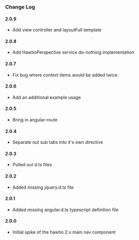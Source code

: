 ### Change Log

#### 2.0.9
* Add view controller and layoutFull template

#### 2.0.8
* Add HawtioPerspective service do-nothing implementation

#### 2.0.7
* Fix bug where context items would be added twice

#### 2.0.6
* Add an additional example usage

#### 2.0.5
* Bring in angular-route

#### 2.0.4
* Separate out sub tabs into it's own directive

#### 2.0.3
* Pulled out d.ts files

#### 2.0.2
* Added missing jquery.d.ts file

#### 2.0.1
* Added missing angular.d.ts typescript definition file

#### 2.0.0
* Initial spike of the hawtio 2.x main nav component
